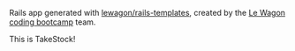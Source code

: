 Rails app generated with [lewagon/rails-templates](https://github.com/lewagon/rails-templates), created by the [Le Wagon coding bootcamp](https://www.lewagon.com) team.

This is TakeStock!
